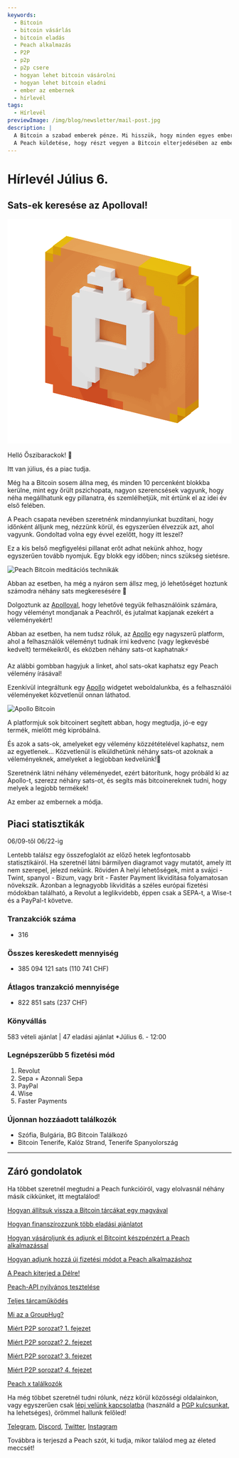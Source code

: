 ```yaml
---
keywords:
  - Bitcoin
  - bitcoin vásárlás
  - bitcoin eladás
  - Peach alkalmazás
  - P2P
  - p2p
  - p2p csere
  - hogyan lehet bitcoin vásárolni
  - hogyan lehet bitcoin eladni
  - ember az embernek
  - hírlevél
tags:
  - Hírlevél
previewImage: /img/blog/newsletter/mail-post.jpg
description: |
  A Bitcoin a szabad emberek pénze. Mi hisszük, hogy minden egyes embernek joga van arra, hogy eldöthesse, melyik pénzt használja vagyonának, munkájának, idejének és energiájának tárolására. A Peach Bitcoin a legegyszerűbb platform a bitcoin vásárlására és eladására ember az embernek.
  A Peach küldetése, hogy részt vegyen a Bitcoin elterjedésében az emberek kezében.
---
```


# Hírlevél Július 6.

## Sats-ek keresése az Apolloval!

![őszibarackos peach bitcoin gif](/img/blog/newsletter/gif-peach.gif)

Helló Őszibarackok! 🍑

Itt van július, és a piac tudja.

Még ha a Bitcoin sosem állna meg, és minden 10 percenként blokkba kerülne, mint egy őrült pszichopata, nagyon szerencsések vagyunk, hogy néha megállhatunk egy pillanatra, és szemlélhetjük, mit értünk el az idei év első felében.

A Peach csapata nevében szeretnénk mindannyiunkat buzdítani, hogy időnként álljunk meg, nézzünk körül, és egyszerűen élvezzük azt, ahol vagyunk. Gondoltad volna egy évvel ezelőtt, hogy itt leszel?

Ez a kis belső megfigyelési pillanat erőt adhat nekünk ahhoz, hogy egyszerűen tovább nyomjuk. Egy blokk egy időben; nincs szükség sietésre.

![Peach Bitcoin meditációs technikák](https://img.mailinblue.com/5647291/images/content_library/original/64a677291de1ff5c3a31519d.jpg)

Abban az esetben, ha még a nyáron sem állsz meg, jó lehetőséget hoztunk számodra néhány sats megkeresésére 🤑

Dolgoztunk az [Apolloval](https://heyapollo.com), hogy lehetővé tegyük felhasználóink számára, hogy véleményt mondjanak a Peachről, és jutalmat kapjanak ezekért a véleményekért!

Abban az esetben, ha nem tudsz róluk, az [Apollo](https://heyapollo.com) egy nagyszerű platform, ahol a felhasználók véleményt tudnak írni kedvenc (vagy legkevésbé kedvelt) termékeikről, és eközben néhány sats-ot kaphatnak⚡

Az alábbi gombban hagyjuk a linket, ahol sats-okat kaphatsz egy Peach vélemény írásával!

Ezenkívül integráltunk egy [Apollo](https://heyapollo.com) widgetet weboldalunkba, és a felhasználói véleményeket közvetlenül onnan láthatod.

![Apollo Bitcoin](https://img.mailinblue.com/5647291/images/content_library/original/64a67d44b27d7523353e499d.png)

A platformjuk sok bitcoinert segített abban, hogy megtudja, jó-e egy termék, mielőtt még kipróbálná.

És azok a sats-ok, amelyeket egy vélemény közzétételével kaphatsz, nem az egyetlenek... Közvetlenül is elküldhetünk néhány sats-ot azoknak a véleményeknek, amelyeket a legjobban kedvelünk!🍑

Szeretnénk látni néhány véleményedet, ezért bátorítunk, hogy próbáld ki az Apollo-t, szerezz néhány sats-ot, és segíts más bitcoinereknek tudni, hogy melyek a legjobb termékek!

Az ember az embernek a módja.

## Piaci statisztikák

06/09-től 06/22-ig

Lentebb találsz egy összefoglalót az előző hetek legfontosabb statisztikáiról. Ha szeretnél látni bármilyen diagramot vagy mutatót, amely itt nem szerepel, jelezd nekünk.
Röviden A helyi lehetőségek, mint a svájci - Twint, spanyol - Bizum, vagy brit - Faster Payment likviditása folyamatosan növekszik.
Azonban a legnagyobb likviditás a széles európai fizetési módokban található, a Revolut a leglikvidebb, éppen csak a SEPA-t, a Wise-t és a PayPal-t követve.

### Tranzakciók száma

- 316

### Összes kereskedett mennyiség

- 385 094 121 sats (110 741 CHF)

### Átlagos tranzakció mennyisége

- 822 851 sats (237 CHF)

### Könyvállás

583 vételi ajánlat | 47 eladási ajánlat
\*Július 6. - 12:00

### Legnépszerűbb 5 fizetési mód

1. Revolut
2. Sepa + Azonnali Sepa
3. PayPal
4. Wise
5. Faster Payments

### Újonnan hozzáadott találkozók

- Szófia, Bulgária, BG Bitcoin Találkozó
- Bitcoin Tenerife, Kalóz Strand, Tenerife Spanyolország

---

## Záró gondolatok

Ha többet szeretnél megtudni a Peach funkcióiról, vagy elolvasnál néhány másik cikkünket, itt megtalálod!

[Hogyan állítsuk vissza a Bitcoin tárcákat egy magvával](https://peachbitcoin.com/hu/blog/how-to-restore-peach-wallet/)

[Hogyan finanszírozzunk több eladási ajánlatot](https://peachbitcoin.com/hu/blog/funding-multiple-sell-offers/)

[Hogyan vásároljunk és adjunk el Bitcoint készpénzért a Peach alkalmazással](https://peachbitcoin.com/hu/blog/how-to-buy-and-sell-bitcoin-with-cash-using-peach/)

[Hogyan adjunk hozzá új fizetési módot a Peach alkalmazáshoz](https://peachbitcoin.com/hu/blog/how-to-add-a-payment-method/)

[A Peach kiterjed a Délre!](https://peachbitcoin.com/hu/blog/peach-expands-to-the-global-south/)

[Peach-API nyilvános tesztelése](https://peachbitcoin.com/hu/blog/making-our-peach-api-public/)

[Teljes tárcaműködés](https://peachbitcoin.com/hu/blog/full-wallet-functionality/)

[Mi az a GroupHug?](https://peachbitcoin.com/hu/blog/group-hug/)

[Miért P2P sorozat? 1. fejezet](https://peachbitcoin.com/hu/blog/why-p2p-chapter-1/)

[Miért P2P sorozat? 2. fejezet](https://peachbitcoin.com/hu/blog/why-p2p-chapter-2/)

[Miért P2P sorozat? 3. fejezet](https://peachbitcoin.com/hu/blog/why-p2p-chapter-3-circular-economies/)

[Miért P2P sorozat? 4. fejezet](https://peachbitcoin.com/hu/blog/why-p2p-chapter-4-chains-of-trust/)

[Peach x találkozók](https://peachbitcoin.com/hu/blog/peach-for-meetups/)

Ha még többet szeretnél tudni rólunk, nézz körül közösségi oldalainkon, vagy egyszerűen csak [lépj velünk kapcsolatba](mailto:hello@peachbitcoin.com) (használd a [PGP kulcsunkat](https://keys.openpgp.org/vks/v1/by-fingerprint/48339A19645E2E53488E0E5479E1B270FACD1BD2), ha lehetséges), örömmel hallunk felőled!

[Telegram](https://t.me/+GkOW1J-ixBBkZWRk), [Discord](https://discord.gg/ypeHz3SW54), [Twitter](https://twitter.com/peachbitcoin), [Instagram](https://instagram.com/peachbitcoin)

Továbbra is terjeszd a Peach szót, ki tudja, mikor találod meg az életed meccsét!

